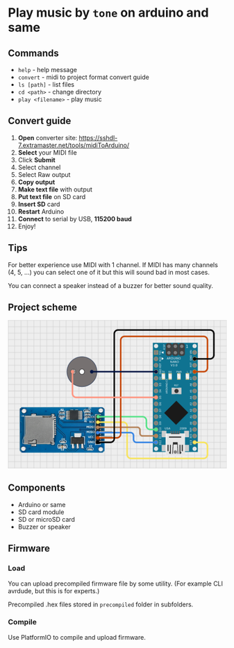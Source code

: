 # Play music by `tone` on arduino and same

## Commands

* `help` - help message
* `convert` - midi to project format convert guide
* `ls [path]` - list files
* `cd <path>` - change directory
* `play <filename>` - play music

## Convert guide

1) **Open** converter site: https://sshdl-7.extramaster.net/tools/midiToArduino/
2) **Select** your MIDI file
3) Click **Submit**
4) Select channel
5) Select Raw output
6) **Copy output**
7) **Make text file** with output
8) **Put text file** on SD card
9) **Insert SD** card
10) **Restart** Arduino
11) **Connect** to serial by USB, **115200 baud**
12) Enjoy!

## Tips

For better experience use MIDI with 1 channel.
If MIDI has many channels (4, 5, ...) you can select one of it but this will sound bad in most cases.

You can connect a speaker instead of a buzzer for better sound quality.

## Project scheme

![](/pic/scheme.png "Connection scheme")

## Components

* Arduino or same
* SD card module
* SD or microSD card
* Buzzer or speaker

## Firmware

### Load

You can upload precompiled firmware file by some utility. (For example CLI avrdude, but this is for experts.)

Precompiled .hex files stored in `precompiled` folder in subfolders.

### Compile

Use PlatformIO to compile and upload firmware.

